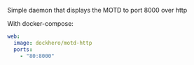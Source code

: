 Simple daemon that displays the MOTD to port 8000 over http

With docker-compose:

```yaml
web:
  image: dockhero/motd-http
  ports:
    - "80:8000"
```

